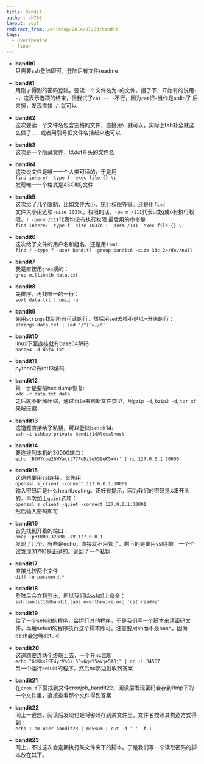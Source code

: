 ```yaml
---
title: Bandit
author: rk700
layout: post
redirect_from: /writeup/2014/07/03/bandit
tags:
  - OverTheWire
  - linux
---
```

*   **bandit0**  
    只需要ssh登陆即可，登陆后有文件readme
*   **bandit1**  
    用刚才得到的密码登陆，要读一个文件名为`-`的文件。搜了下，开始有的说用`--`，这表示选项的结束，但我试了`cat -- -`不行，因为`cat`把`-`当作是stdin了
    后来搜，发现直接`./-`就可以 
*   **bandit2**  
    这次要读一个文件名包含空格的文件，直接用`\ `就可以，实际上tab补全就这么做了……或者用引号把文件名括起来也可以 

*   **bandit3**  
    这次是一个隐藏文件，以dot开头的文件名
*   **bandit4**  
    这次说文件是唯一一个人类可读的，于是用  
    `find inhere/ -type f -exec file {} \;`  
    发现唯一一个格式是ASCII的文件
*   **bandit5**  
    这次给了几个限制，比如文件大小，执行权限等等。还是用`find`  
    文件大小用选项`-size 1033c`，权限的话，`-perm /111`代表u或g或o有执行权限，`! -perm /111`代表均没有执行权限 
    最后用的命令是  
    `find inhere/ -type f -size 1033c ! -perm /111 -exec file {} \;`  

*   **bandit6**  
    这次给了文件的用户名和组名，还是用`find`:  
    `find / -type f -user bandit7 -group bandit6 -size 33c 2>/dev/null`  

*   **bandit7**  
    我是直接用`grep`搜的：  
    `grep millionth data.txt`  

*   **bandit8**  
    先排序，再找唯一的一行：  
    `sort data.txt | uniq -u`  

*   **bandit9**  
    先用`strings`找到所有可读的行，然后用`sed`去掉不是以=开头的行：  
    `strings data.txt | sed '/^[^=]/d'`  

*   **bandit10**  
    linux下面直接就有base64解码  
    `base64 -d data.txt`  

*   **bandit11**  
    python2有rot13编码                

*   **bandit12**  
    第一步是要把hex dump恢复:  
    `xdd -r data.txt data`  
    之后就不断解压缩，通过`file`来判断文件类型，用`gzip -d`, `bzip2 -d`, `tar xf`来解压缩
*   **bandit13**  
    这道题直接给了私钥，可以登陆bandit14:  
    `ssh -i sshkey.private bandit14@localhost`  

*   **bandit14**  
    要连接到本机的30000端口：  
    `echo 'BfMYroe26WYalil77FoDi9qh59eK5xNr' | nc 127.0.0.1 30000`  

*   **bandit15**  
    这道题要用ssl连接。首先用  
    `openssl s_client -connect 127.0.0.1:30001`  
    输入密码后是什么heartbeating。正好有提示，因为我们的密码是以B开头的。再次加上`quiet`选项：  
    `openssl s_client -quiet -connect 127.0.0.1:30001`  
    然后输入密码即可
*   **bandit16**  
    首先找到开着的端口：  
    `nmap -p31000-32000 -sV 127.0.0.1`  
    发现了几个，有些是echo，直接就不用管了，剩下的是要用ssl连的。一个个试发现31790是正确的。返回了一个私钥
*   **bandit17**  
    直接比较两个文件  
    `diff -u password.*`  

*   **bandit18**  
    登陆后会立刻登出，所以我们给ssh加上命令：  
    `ssh bandit18@bandit.labs.overthewire.org 'cat readme'`  

*   **bandit19**  
    给了一个setuid的程序，会运行其他程序，于是我们写一个脚本来读密码文件，再用setuid的程序执行这个脚本即可。注意要用sh而不是bash，因为bash会忽略setuid

*   **bandit20**  
    这道题要连两个终端上去，一个开nc监听  
    `echo "GbKksEFF4yrVs6il55v6gwY5aVje5f0j" | nc -l 34567`  
    另一个运行setuid的程序。然后nc那边就收到答案
*   **bandit21**  
    在`cron.d`下面找到文件cronjob_bandit22，阅读后发现密码会存到/tmp下的一个文件里，直接查看那个文件得到答案
*   **bandit22**  
    同上一道题，阅读后发现也是将密码存到某文件里，文件名按照其构造方式得到：  
    `echo I am user bandit23 | md5sum | cut -d ' ' -f 1`  

*   **bandit23**  
    同上，不过这次会定期执行某文件夹下的脚本。于是我们写一个读取密码的脚本放在其下。  

